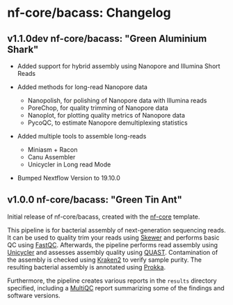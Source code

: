 # nf-core/bacass: Changelog

## v1.1.0dev nf-core/bacass: "Green Aluminium Shark"

* Added support for hybrid assembly using Nanopore and Illumina Short Reads
* Added methods for long-read Nanopore data
  * Nanopolish, for polishing of Nanopore data with Illumina reads
  * PoreChop, for quality trimming of Nanopore data
  * Nanoplot, for plotting quality metrics of Nanopore data
  * PycoQC, to estimate Nanopore demultiplexing statistics
* Added multiple tools to assemble long-reads
  * Miniasm + Racon
  * Canu Assembler
  * Unicycler in Long read Mode

* Bumped Nextflow Version to 19.10.0

## v1.0.0 nf-core/bacass: "Green Tin Ant"

Initial release of nf-core/bacass, created with the [nf-core](http://nf-co.re/) template.

This pipeline is for bacterial assembly of next-generation sequencing reads. It can be used to quality trim your reads using [Skewer](https://github.com/relipmoc/skewer) and performs basic QC using [FastQC](https://www.bioinformatics.babraham.ac.uk/projects/fastqc/). Afterwards, the pipeline performs read assembly using [Unicycler](https://github.com/rrwick/Unicycler) and assesses assembly quality using [QUAST](http://bioinf.spbau.ru/quast). Contamination of the assembly is checked using [Kraken2](https://ccb.jhu.edu/software/kraken2/) to verify sample purity. The resulting bacterial assembly is annotated using [Prokka](https://github.com/tseemann/prokka).

Furthermore, the pipeline creates various reports in the `results` directory specified, including a [MultiQC](https://multiqc.info) report summarizing some of the findings and software versions.
